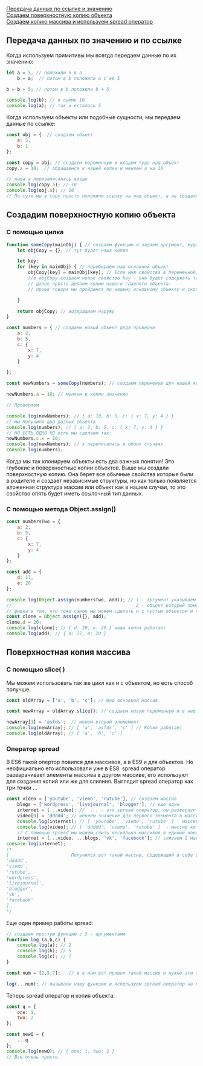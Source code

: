 [Передача данных по ссылке и значению](#link)<br>
[Создаем поверхностную копию объекта](#copy)<br>
[Создаем копию массива и используем spread оператор](#spread)<br>

## <a name ='link'> Передача данных по значению и по ссылке </a> ##
Когда используем примитивы мы всегда передаем данные по их значению:
```javaScript
let a = 5, // положили 5 в а 
    b = a;  // потом в b положили a с её 5

b = b + 5; // потом в b положили b + 5

console.log(b); // в сумме 10 
console.log(a); // так и осталось 5
```
Когда используем объекты или подобные сущности, мы передаем данные по ссылке:
```javaScript
const obj = {  // создаем объект
    a: 5,
    b: 1
};

const copy = obj; // создаем переменную и кладем туда наш объект
copy.a = 10;  // обращаемся к нашей копии и меняем a на 10

// наша a перезаписалась везде
console.log(copy.a); // 10
console.log(obj.a); // 10
// По сути мы в copy просто положили ссылку на наш объект, а не создали его копию.
```
## <a name ='copy'> Создадим поверхностную копию объекта </a> ##

### С помощью цилка ###
```javaScript
function someCopy(mainObj) { // создаем функцию и задаем аргумент, куда будем передавать наш основной объект.
    let objCopy = {}; // тут будет наша копия

    let key;
    for (key in mainObj) { // перебираем наш основной объект
        objCopy[key] = mainObj[key]; // Eсли имя свойства в переменной, то обратиться мы можем только через [] не через точку
        //в objCopy создаем новое свойство key - оно будет содержать такое же значение как и в главном объекте
        // далее просто делаем копию нашего главного объекта.
        // проше говоря мы пройдемся по нашему основному объекту и скопируем все в копию.

    }

    return objCopy; // возвращаем наружу
}

const numbers = { // создаем новый объект длдя проверки
    a: 2,
    b: 5,
    c: {
        x: 7,
        y: 4
    }

};

const newNumbers = someCopy(numbers); // создаем переменую для нашей копии и помещаем в нее функцию копирования и аргумент с нужным объектом

newNumbers.a = 10; // меняем в копии значение

// Проверяем

console.log(newNumbers); // { a: 10, b: 5, c: { x: 7, y: 4 } }
// мы Получили два разных объекта
console.log(numbers); // { a: 2, b: 5, c: { x: 7, y: 4 } }
// НО ЕСТЬ ОДНО НО если мы сделаем так:
newNumbers.c.x = 10;
console.log(newNumbers); // x переписалась в обоих случаях 
console.log(numbers);
```
Когда мы так клонируем объекты есть два важных понятия!
Это глубокие и поверхностные копии объектов.
Выше мы создали поверхностную копию. Она берет все обычные свойства которые были в родителе и создает независимые структуры,
но как только появляется вложенная структура массив или объект как в нашем случаи, то это свойство опять будет иметь ссылочный тип данных.

### С помощью метода Object.assign() ###
```javaScript
const numbersTwo = {
    a: 2,
    b: 5,
    c: {
        x: 7,
        y: 4
    }
};

const add = {
    d: 17,
    e: 20
};

console.log(Object.assign(numbersTwo, add)); // 1 - аргумент указываем объект в который мы хотим все поместить
//                                              2 - объект который помещаем
// фишка в том, что тоже самое мы можем сделать и с пустым объектом и получится просто копия
const clone = Object.assign({}, add);
clone.d = 20;
console.log(clone); // { d: 20, e: 20 } наша копия работает
console.log(add); // { d: 17, e: 20 } 

```
## <a name='spread'> Поверхностная копия массива </a> ##
### С помощью slice( ) ###
Мы можем использовать так же цикл как и с объектом, но есть способ получше.
```javaScript
const oldArray = ['a', 'b', 'c']; // Наш основной массив

const newArray = oldArray.slice(); // создаем новую переменную и в нее кладем наш массив и обращаемся к методу slice( )

newArray[1] = 'asfds';  // менем второй элемемент
console.log(newArray); // [ 'a', 'asfds', 'c' ] // Копия работает
console.log(oldArray); // [ 'a', 'b', 'c' ]

```

### Оператор spread ###
В ES6 такой опертор повился для массивов, а в ES9 и для объектов. Но неофициально его использовали уже в ES8.
spread оператор разварачивает элементы массива в другом массиве, его используют для создания копий или же для слияния.
Выглядит spread оператор как три точки ...
```javaScript
const video = ['youtube', 'viemo', 'rutube'], // создаем массив
    blogs = ['wordpress', 'livejournal', 'blogger'], // еще один
    internet = [...video]; //  ... - это spread оператор, он развернул элементы из video в массив internet 
    video[0] = 'ddddd'; // меняем значение для первого элемента в массиве video.
    console.log(internet); // [ 'youtube', 'viemo', 'rutube' ] - массив где мы использовали ...
    console.log(video); // [ 'ddddd', 'viemo', 'rutube' ]  - массив которого делали копию, первый элемент поменялся только у оригинала. Копия удалась.
    // С помощью spread мы можем слить несколько массивов в единый новый массив и так же, что-то добавить еще.
    internet = [...video, ...blogs, 'vk', 'facebook']; // сливаем 2 масива и добавляем еще 2 элемента - 'vk', 'facebook'
console.log(internet);
/*
[                       Получился вот такой массив, содержащий в себе все из массива video и blogs и 2 доп элемента
'ddddd',
'viemo',
'rutube',
'wordpress',
'livejournal',
'blogger',
'vk',
'facebook'
]
*/
```
Еще один пример работы spread:
```javascript
// cоздаем простую функцию с 3 - аргументами
function log (a,b,c) {
    console.log(a); // 2          
    console.log(b); // 5
    console.log(c); // 7
}

const num = [2,5,7];   // и к нам вот пришел такой массив и нужно эти элементы добавить в наши 3 аргумента в функции

log(...num); // вызываем нашу функцию и используем spread оператор на нашем массиве и все. Выше видно какая цифра и в какой аргумент пошла.
```
Теперь spread оператор и копия объекта:
```javaScript
const q = {
    one: 1,
    two: 2
};

const newQ = {
    ...q
};
console.log(newQ); // { one: 1, two: 2 }
// Все очень просто.
```

